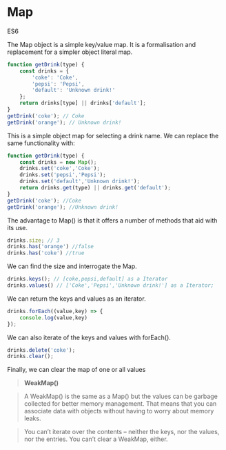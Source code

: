 # Map

<div class="spec es6">ES6</div>


The Map object is a simple key/value map. It is a formalisation and replacement for a simpler object literal map.

```javascript
function getDrink(type) {
    const drinks = {
        'coke': 'Coke',
        'pepsi': 'Pepsi',
        'default': 'Unknown drink!'
    };
    return drinks[type] || drinks['default'];
}
getDrink('coke'); // Coke
getDrink('orange'); // Unknown drink!
```

This is a simple object map for selecting a drink name. We can replace the same functionality with:

```javascript
function getDrink(type) {
    const drinks = new Map();
    drinks.set('coke','Coke');
    drinks.set('pepsi','Pepsi');
    drinks.set('default','Unknown drink!');
    return drinks.get(type) || drinks.get('default');
}
getDrink('coke'); //Coke
getDrink('orange'); //Unknown drink!
```

The advantage to Map() is that it offers a number of methods that aid with its use.

```javascript
drinks.size; // 3
drinks.has('orange') //false
drinks.has('coke') //true
```

We can find the size and interrogate the Map.

```javascript
drinks.keys(); // [coke,pepsi,default] as a Iterator
drinks.values() // ['Coke','Pepsi','Unknown drink!'] as a Iterator;
```

We can return the keys and values as an iterator.

```javascript
drinks.forEach((value,key) => {
    console.log(value,key)
});
```

We can also iterate of the keys and values with forEach().

```javascript
drinks.delete('coke');
drinks.clear();
```

Finally, we can clear the map of one or all values

> **WeakMap()**

> A WeakMap() is the same as a Map() but the values can be garbage collected for better memory management. That means that you can associate data with objects without having to worry about memory leaks.

> You can’t iterate over the contents – neither the keys, nor the values, nor the entries. You can’t clear a WeakMap, either.
